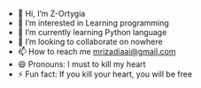- 👋 Hi, I’m Z-Ortygia
- 👀 I’m interested in Learning programming
- 🌱 I’m currently learning Python language
- 💞️ I’m looking to collaborate on nowhere
- 📫 How to reach me mrizadiaai@gmail.com
- 😄 Pronouns: I must to kill my heart
- ⚡ Fun fact: If you kill your heart, you will be free

<!---
Z-Ortygia/Z-Ortygia is a ✨ special ✨ repository because its `README.md` (this file) appears on your GitHub profile.
You can click the Preview link to take a look at your changes.
--->
